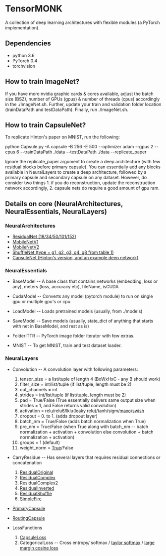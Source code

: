 # TensorMONK

A collection of deep learning architectures with flexible modules (a PyTorch implementation).

## Dependencies
* python 3.6
* PyTorch 0.4
* torchvision

## How to train ImageNet?

If you have more nvidia graphic cards & cores available, adjust the batch size (BSZ), number of GPUs (gpus) & number of threads (cpus) accordingly in the ./ImageNet.sh.
Further, update your train and validation folder location (trainDataPath and testDataPath). Finally, run ./ImageNet.sh.

## How to train CapsuleNet?

To replicate Hinton's paper on MNIST, run the following:

python Capsule.py -A capsule -B 256 -E 500 --optimizer adam --gpus 2 --cpus 6 --trainDataPath ./data --testDataPath ./data --replicate_paper

Ignore the replicate_paper argument to create a deep architecture (with few residual blocks before primary capsule). You can essentially add any blocks available in NeuralLayers to create a deep architecture, followed by a primary capsule and secondary capsule on any dataset. However, do consider two things 1. if you do reconstruction, update the reconstruction network accordingly, 2. capsule nets do require a good amount of gpu ram.

## Details on core (NeuralArchitectures, NeuralEssentials, NeuralLayers)

### NeuralArchitectures
* [ResidualNet (18/34/50/101/152)](https://arxiv.org/pdf/1512.03385.pdf)
* [MobileNetV1](https://arxiv.org/pdf/1704.04861.pdf)
* [MobileNetV2](https://arxiv.org/pdf/1801.04381.pdf)
* [ShuffleNet (type = g1, g2, g3, g4, g8 from table 1)](https://arxiv.org/pdf/1707.01083.pdf)
* [CapsuleNet (Hinton's version, and an example deep network)](https://arxiv.org/pdf/1710.09829.pdf)

### NeuralEssentials
* BaseModel -- A base class that contains networks (embedding, loss or any), meters (loss, accuracy etc), fileName, isCUDA
* CudaModel -- Converts any model (pytorch module) to run on single gpu or multiple gpu's or cpu
* LoadModel -- Loads pretrained models (usually, from ./models)
* SaveModel -- Save models (usually, state_dict of anything that starts with net in BaseModel, and rest as is)

* FolderITTR -- PyTorch image folder iterator with few extras.
* MNIST -- To get MNIST, train and test dataset loader.

### NeuralLayers

* Convolution -- A convolution layer with following parameters:

  1. tensor_size = a list/tuple of length 4 (BxWxHxC - any B should work)
  2. filter_size = int/list/tuple (if list/tuple, length must be 2)
  3. out_channels = int
  4. strides = int/list/tuple (if list/tuple, length must be 2)
  5. pad = True/False (True essentially delivers same output size when strides = 1, and False returns valid convolution)
  6. activation = relu/relu6/lklu(leaky relu)/tanh/sigm/[maxo](https://arxiv.org/pdf/1302.4389.pdf)/[swish](https://arxiv.org/pdf/1710.05941v1.pdf)
  7. dropout = 0. to 1. (adds dropout layer)
  8. batch_nm = True/False (adds batch normalization when True)
  9. pre_nm = True/False (when True along with batch_nm -- batch normalization + activation + convolution else convolution + batch normalization + activation)
  10. groups = 1 (default)
  11. weight_norm = [True](https://arxiv.org/pdf/1602.07868.pdf)/False

* CarryResidue -- Has several layers that requires residual connections or concatenation

  1. [ResidualOriginal](https://arxiv.org/pdf/1512.03385.pdf)
  2. [ResidualComplex](https://arxiv.org/pdf/1512.03385.pdf)
  3. ResidualComplex2
  4. [ResidualInverted](https://arxiv.org/pdf/1801.04381.pdf)
  5. [ResidualShuffle](https://arxiv.org/pdf/1707.01083.pdf)
  6. [SimpleFire](https://arxiv.org/pdf/1602.07360.pdf)

* [PrimaryCapsule](https://arxiv.org/pdf/1710.09829.pdf)
* [RoutingCapsule](https://arxiv.org/pdf/1710.09829.pdf)
* LossFunctions
  1. [CapsuleLoss](https://arxiv.org/pdf/1710.09829.pdf)
  2. CategoricalLoss -- Cross entropy/ softmax / [taylor softmax](https://arxiv.org/pdf/1511.05042.pdf) / [large margin cosine loss](https://arxiv.org/pdf/1801.09414.pdf)
